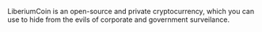 LiberiumCoin is an open-source and private cryptocurrency, which you can use to hide from the evils of corporate and government surveilance.
